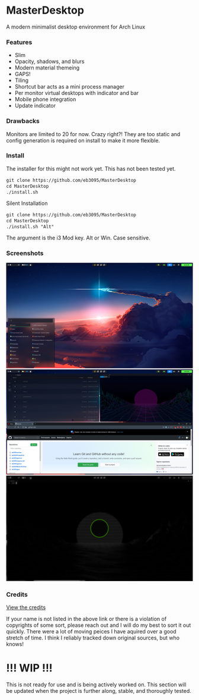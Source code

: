 # MasterDesktop
A modern minimalist desktop environment for Arch Linux

### Features
* Slim
* Opacity, shadows, and blurs
* Modern material themeing
* GAPS!
* Tiling
* Shortcut bar acts as a mini process manager
* Per monitor virtual desktops with indicator and bar
* Mobile phone integration
* Update indicator

### Drawbacks
Monitors are limited to 20 for now. Crazy right?! They are too static and config generation is required on install
to make it more flexible.

### Install
The installer for this might not work yet. This has not been tested yet.

```
git clone https://github.com/eb3095/MasterDesktop
cd MasterDesktop
./install.sh
```

Silent Installation
```
git clone https://github.com/eb3095/MasterDesktop
cd MasterDesktop
./install.sh "Alt"
```
The argument is the i3 Mod key. Alt or Win. Case sensitive.

### Screenshots
![alt text](https://github.com/eb3095/MasterDesktop/blob/master/screenshots/DEScreen1.png "Desktop")
![alt text](https://github.com/eb3095/MasterDesktop/blob/master/screenshots/DEScreen2.png "Tiling, themeing, terminal, and file browser")
![alt text](https://github.com/eb3095/MasterDesktop/blob/master/screenshots/DEScreen3.png "Pixelated lock screen")

### Credits
[View the credits](https://github.com/eb3095/MasterDesktop/blob/master/CREDITS.md)

If your name is not listed in the above link or there is a violation of copyrights of some sort,
please reach out and I will do my best to sort it out quickly. There were a lot of moving peices
I have aquired over a good stretch of time. I think I reliably tracked down original sources, but
who knows!

# !!! WIP !!!
This is not ready for use and is being actively worked on. This section will be updated when
the project is further along, stable, and thoroughly tested.